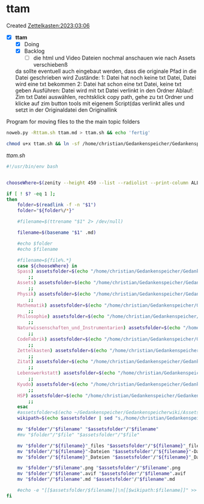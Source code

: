 # ttam
Created [Zettelkasten:2023:03:06]()

- [X] **ttam**
	- [X] Doing
	- [X] Backlog
		- [ ] die html und Video Dateien
		nochmal anschauen wie nach Assets verschiebenß

	da sollte eventuell auch eingebaut werden, dass die originale Pfad in die Datei geschrieben wird
	Zustände: 
		1: Datei hat noch keine txt Datei, Datei wird eine txt bekommen
		2: Datei hat schon eine txt Datei, keine txt geben
	Ausführen: 
		Datei wird mit txt Datei verlinkt in den Ordner
		Ablauf: Zim txt Datei auswählen, rechtsklick copy path, gehe zu txt Ordner und klicke auf zim button tools mit eigenem Script(das verlinkt alles und setzt in der Originaldatei den
		Originallink

Program for moving files to the the main topic folders



```bash
noweb.py -Rttam.sh ttam.md > ttam.sh && echo 'fertig'
```


```bash
chmod u+x ttam.sh && ln -sf /home/christian/Gedankenspeicher/Gedankenspeicherwiki/CodeFabrik/GedankenspeicherCoding/ttam.sh ~/.local/bin/ttam.sh && echo 'fertig'
```

*ttam.sh*
```bash
#!/usr/bin/env bash


chooseWhere=$(zenity --height 450 --list --radiolist --print-column ALL --hide-header --column "Checkbox" --column "What" TRUE Spass FALSE Assets FALSE KanDo FALSE Physik FALSE Mathematik FALSE Philosophie FALSE Naturwissenschaften_und_Instrumentarien FALSE CodeFabrik FALSE Zitat FALSE Lebenswerkstatt FALSE Kyudo FALSE HSP FALSE Zettelkasten)

if [ ! $? -eq 1 ];
then
	folder=$(readlink -f -n "$1")
	folder="${folder%/*}"

	#filename=$(ttrename "$1" 2> /dev/null)

	filename=$(basename "$1" .md)

	#echo $folder
	#echo $filename

	#filename=${file%.*}
	case ${chooseWhere} in
	Spass) assetsfolder=$(echo "/home/christian/Gedankenspeicher/Gedankenspeicherwiki/Spaß_Stream")
		;;
	Assets) assetsfolder=$(echo "/home/christian/Gedankenspeicher/Gedankenspeicherwiki/Assets")
		;;
	Physik) assetsfolder=$(echo "/home/christian/Gedankenspeicher/Gedankenspeicherwiki/Physik")
		;;
	Mathematik) assetsfolder=$(echo "/home/christian/Gedankenspeicher/Gedankenspeicherwiki/Mathematik")
		;;
	Philosophie) assetsfolder=$(echo "/home/christian/Gedankenspeicher/Gedankenspeicherwiki/Philosophie")
		;;
	Naturwissenschaften_und_Instrumentarien) assetsfolder=$(echo "/home/christian/Gedankenspeicher/Gedankenspeicherwiki/Naturwissenschaften_und_Instrumentarien")
		;;
	CodeFabrik) assetsfolder=$(echo "/home/christian/Gedankenspeicher/Gedankenspeicherwiki/CodeFabrik")
		;;
	Zettelkasten) assetsfolder=$(echo "/home/christian/Gedankenspeicher/Gedankenspeicherwiki/Zettelkasten")
		;;
	Zitat) assetsfolder=$(echo "/home/christian/Gedankenspeicher/Gedankenspeicherwiki/Zettelkasten/ZitaT")
		;;
	Lebenswerkstatt) assetsfolder=$(echo "/home/christian/Gedankenspeicher/Gedankenspeicherwiki/Zettelkasten/Lebenswerkstatt")
		;;
	Kyudo) assetsfolder=$(echo "/home/christian/Gedankenspeicher/Gedankenspeicherwiki/Spaß_Stream/Kyudo")
		;;
	HSP) assetsfolder=$(echo "/home/christian/Gedankenspeicher/Gedankenspeicherwiki/Spaß_Stream/Hochsensibilität")
		;;
	esac
	#assetsfolder=$(echo ~/Gedankenspeicher/Gedankenspeicherwiki/Assets)
	wikipath=$(echo $assetsfolder | sed "s,/home/christian/Gedankenspeicher/Gedankenspeicherwiki/,," | sed "s,/,:,g")

	mv "$folder"/"$filename" "$assetsfolder"/"$filename"
	#mv "$folder"/"$file" "$assetsfolder"/"$file"

	mv "$folder"/"${filename}"_files "$assetsfolder"/"${filename}"_files
	mv "$folder"/"${filename}"-Dateien "$assetsfolder"/"${filename}"-Dateien
	mv "$folder"/"${filename}"_Dateien "$assetsfolder"/"${filename}"_Dateien

	mv "$folder"/"$filename".png "$assetsfolder"/"$filename".png
	mv "$folder"/"$filename".avif "$assetsfolder"/"$filename".avif
	mv "$folder"/"$filename".md "$assetsfolder"/"$filename".md

	#echo -e "[[$assetsfolder/$filename]]\n[[$wikipath:$filename]]" >> "$assetsfolder"/"$filename".md
fi
```

